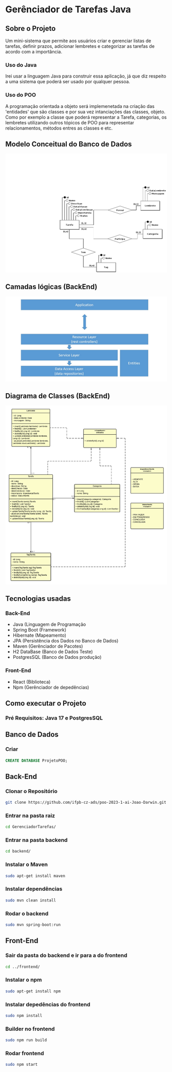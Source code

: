 # Gerênciador de Tarefas Java

## Sobre o Projeto
Um mini-sistema que permite aos usuários criar e gerenciar listas de tarefas, definir prazos, adicionar lembretes e categorizar as tarefas de acordo com a importância.

### Uso do Java
Irei usar a linguagem Java para construir essa aplicação, já que diz respeito a uma sistema que poderá ser usado por qualquer pessoa.

### Uso do POO
A programação orientada a objeto será implemenetada na criação das 'entidades' que são classes e por sua vez intanciações das classes, objeto. Como por exemplo a classe que poderá representar a Tarefa, categorias, os lembretes utilizando outros tópicos de POO para representar relacionamentos, métodos entres as classes e etc.

## Modelo Conceitual do Banco de Dados
![Modelo Conceitual do Banco de Dados](https://github.com/Joao-Darwin/repoImgs/blob/main/Imgs%20-%20Projeto%20POO%20To%20do%20List/Projeto%20Conceitual%20-%20To%20do%20List.png)

## Camadas lógicas (BackEnd)
![Modelo Conceitual](https://github.com/Joao-Darwin/repoImgs/blob/main/Imgs%20-%20Web%20Service%20SpringBoot/camadasLogicas.png)

## Diagrama de Classes (BackEnd)
![Diagrama de Classes](https://github.com/Joao-Darwin/repoImgs/blob/main/Imgs%20-%20Projeto%20POO%20To%20do%20List/DiagramaDeClasses2.png)

## Tecnologias usadas
### Back-End
- Java (Linguagem de Programação
- Spring Boot (Framework)
- Hibernate (Mapeamento)
- JPA (Persistência dos Dados no Banco de Dados)
- Maven (Gerênciador de Pacotes)
- H2 DataBase (Banco de Dados Teste)
- PostgresSQL (Banco de Dados produção)

### Front-End
- React (Biblioteca)
- Npm (Gerênciador de depedências)

## Como executar o Projeto
### Pré Requisitos: Java 17 e PostgresSQL

## Banco de Dados
### Criar
```sql
CREATE DATABASE ProjetoPOO;
```

## Back-End
### Clonar o Repositório
```bash
git clone https://github.com/ifpb-cz-ads/poo-2023-1-ai-Joao-Darwin.git GerenciadorTarefas
```
### Entrar na pasta raiz
```bash
cd GerenciadorTarefas/
```
### Entrar na pasta backend
```bash
cd backend/
```

### Instalar o Maven
```bash
sudo apt-get install maven
```

### Instalar dependências
```bash
sudo mvn clean install 
```

### Rodar o backend
```bash
sudo mvn spring-boot:run
```

## Front-End
### Sair da pasta do backend e ir para a do frontend
```bash
cd ../frontend/
```

### Instalar o npm
```bash
sudo apt-get install npm
```

### Instalar depedências do frontend
```bash
sudo npm install
```

### Builder no frontend
```bash
sudo npm run build
```

### Rodar frontend
```bash
sudo npm start
```
